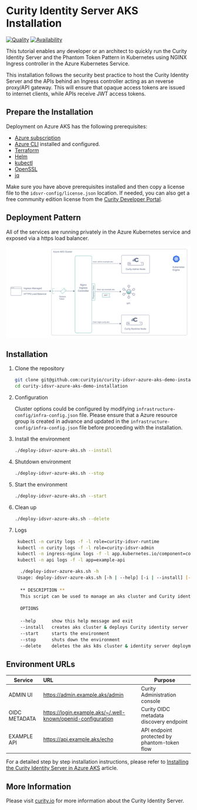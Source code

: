 #  Curity Identity Server AKS Installation

[![Quality](https://img.shields.io/badge/quality-experiment-red)](https://curity.io/resources/code-examples/status/)
[![Availability](https://img.shields.io/badge/availability-source-blue)](https://curity.io/resources/code-examples/status/)

This tutorial enables any developer or an architect to quickly run the Curity Identity Server and the Phantom Token Pattern in Kubernetes using NGINX Ingress controller in the Azure Kubernetes Service.

This installation follows the security best practice to host the Curity Identity Server and the APIs behind an Ingress controller acting as an reverse proxy/API gateway. This will ensure that opaque access tokens are issued to internet clients, while APIs receive JWT access tokens.

## Prepare the Installation

Deployment on Azure AKS has the following prerequisites:
* [Azure subscription](https://azure.microsoft.com/en-in/free/) 
* [Azure CLI](https://docs.microsoft.com/en-us/cli/azure/) installed and configured.
* [Terraform](https://www.terraform.io/downloads)
* [Helm](https://helm.sh/)
* [kubectl](https://kubernetes.io/docs/tasks/tools/)
* [OpenSSL](https://www.openssl.org/)
* [jq](https://stedolan.github.io/jq/) 

Make sure you have above prerequisites installed and then copy a license file to the `idsvr-config/license.json` location.
If needed, you can also get a free community edition license from the [Curity Developer Portal](https://developer.curity.io).


## Deployment Pattern

All of the services are running privately in the Azure Kubernetes service and exposed via a https load balancer.

![deployment pattern](./docs/azure_aks_deployment.svg "deployment pattern")

## Installation

 1. Clone the repository
    ```sh
    git clone git@github.com:curityio/curity-idsvr-azure-aks-demo-installation.git
    cd curity-idsvr-azure-aks-demo-installation
    ```


 2. Configuration
 
    Cluster options could be configured by modifying `infrastructure-config/infra-config.json` file. Please ensure that a Azure resource group is created in advance and updated in the `infrastructure-config/infra-config.json` file before proceeding with the installation.


 3. Install the environment  
    ```sh
    ./deploy-idsvr-azure-aks.sh --install
    ```   


4. Shutdown environment  
    ```sh
    ./deploy-idsvr-azure-aks.sh --stop
    ```  


5. Start the environment  
    ```sh
    ./deploy-idsvr-azure-aks.sh --start
    ```  


6. Clean up
    ```sh
    ./deploy-idsvr-azure-aks.sh --delete
    ```


7. Logs
    ```sh
     kubectl -n curity logs -f -l role=curity-idsvr-runtime
     kubectl -n curity logs -f -l role=curity-idsvr-admin  
     kubectl -n ingress-nginx logs -f -l app.kubernetes.io/component=controller
     kubectl -n api logs -f -l app=example-api
    ```


    ```sh
      ./deploy-idsvr-azure-aks.sh -h
     Usage: deploy-idsvr-azure-aks.sh [-h | --help] [-i | --install] [--stop] [--start] [-d | --delete]

      ** DESCRIPTION **
      This script can be used to manage an aks cluster and Curity identity server installation.

      OPTIONS

      --help      show this help message and exit
      --install   creates aks cluster & deploys Curity identity server along with other components
      --start     starts the environment   
      --stop      shuts down the environment
      --delete    deletes the aks k8s cluster & identity server deployment
    ```
   

## Environment URLs

| Service             | URL                                                           | Purpose                                                         |
| --------------------|:------------------------------------------------------------- | ----------------------------------------------------------------|
| ADMIN UI            | https://admin.example.aks/admin                               | Curity Administration console                                   |
| OIDC METADATA       | https://login.example.aks/~/.well-known/openid-configuration  | Curity OIDC metadata discovery endpoint                         |
| EXAMPLE API         | https://api.example.aks/echo                                  | API endpoint protected by phantom-token flow                    |



For a detailed step by step installation instructions, please refer to [Installing the Curity Identity Server in Azure AKS](https://curity.io/resources/learn/kubernetes-azure-aks-idsvr-deployment) article.

## More Information

Please visit [curity.io](https://curity.io/) for more information about the Curity Identity Server.